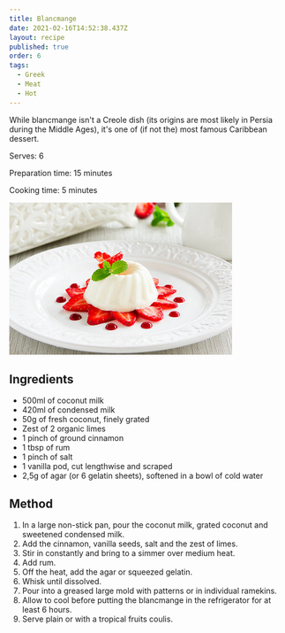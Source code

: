 ```yaml
---
title: Blancmange
date: 2021-02-16T14:52:38.437Z
layout: recipe
published: true
order: 6
tags:
  - Greek
  - Meat
  - Hot
---
```

While blancmange isn't a Creole dish (its origins are most likely in Persia during the Middle Ages), it's one of (if not the) most famous Caribbean dessert. 

Serves: 6

Preparation time: 15 minutes

Cooking time: 5 minutes

![A white jelly-like dessert on top of sliced strawberries, topped with leaves](../uploads/blancmange.png "Blancmange")

## Ingredients

* 500ml of coconut milk
* 420ml of condensed milk
* 50g of fresh coconut, finely grated
* Zest of 2 organic limes
* 1 pinch of ground cinnamon
* 1 tbsp of rum
* 1 pinch of salt
* 1 vanilla pod, cut lengthwise and scraped
* 2,5g of agar (or 6 gelatin sheets), softened in a bowl of cold water

## Method

1. In a large non-stick pan, pour the coconut milk, grated coconut and sweetened condensed milk.
2. Add the cinnamon, vanilla seeds, salt and the zest of limes.
3. Stir in constantly and bring to a simmer over medium heat.
4. Add rum.
5. Off the heat, add the agar or squeezed gelatin.
6. Whisk until dissolved.
7. Pour into a greased large mold with patterns or in individual ramekins.
8. Allow to cool before putting the blancmange in the refrigerator for at least 6 hours.
9. Serve plain or with a tropical fruits coulis.